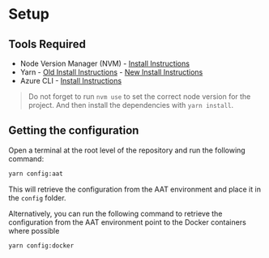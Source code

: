 # Setup

## Tools Required

* Node Version Manager (NVM) - [Install Instructions](https://github.com/nvm-sh/nvm#installing-and-updating)
* Yarn - [Old Install Instructions](https://yarnpkg.com/lang/en/docs/install/#mac-stable) - [New Install Instructions](https://yarnpkg.com/getting-started/install)
* Azure CLI - [Install Instructions](https://learn.microsoft.com/en-us/cli/azure/install-azure-cli)

> Do not forget to run `nvm use` to set the correct node version for the project.
> And then install the dependencies with `yarn install`.

## Getting the configuration

Open a terminal at the root level of the repository and run the following command:

``` bash
yarn config:aat
```

This will retrieve the configuration from the AAT environment and place it in the `config` folder.

Alternatively, you can run the following command to retrieve the configuration from the AAT environment point to the Docker containers where possible

``` bash
yarn config:docker
```
